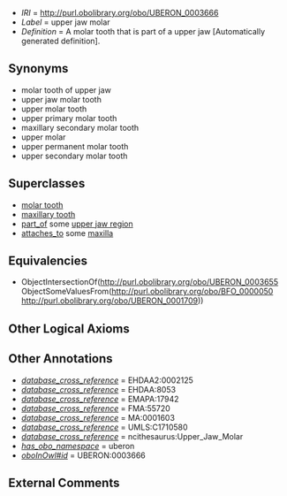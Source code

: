  * *IRI* = http://purl.obolibrary.org/obo/UBERON_0003666
 * *Label* = upper jaw molar
 * *Definition* = A molar tooth that is part of a upper jaw [Automatically generated definition].

## Synonyms

 * molar tooth of upper jaw
 * upper jaw molar tooth
 * upper molar tooth
 * upper primary molar tooth
 * maxillary secondary molar tooth
 * upper molar
 * upper permanent molar tooth
 * upper secondary molar tooth

## Superclasses

 * [molar tooth](../../UBERON/55/UBERON_0003655.md)
 * [maxillary tooth](../../UBERON/93/UBERON_0011593.md)
 * [part_of](../../BFO/50/BFO_0000050.md) some [upper jaw region](../../UBERON/09/UBERON_0001709.md)
 * [attaches_to](../../RO/71/RO_0002371.md) some [maxilla](../../UBERON/97/UBERON_0002397.md)

## Equivalencies

 * ObjectIntersectionOf(<http://purl.obolibrary.org/obo/UBERON_0003655> ObjectSomeValuesFrom(<http://purl.obolibrary.org/obo/BFO_0000050> <http://purl.obolibrary.org/obo/UBERON_0001709>))

## Other Logical Axioms


## Other Annotations

 * *[database_cross_reference](../../ef/oboInOwl#hasDbXref.md)* = EHDAA2:0002125
 * *[database_cross_reference](../../ef/oboInOwl#hasDbXref.md)* = EHDAA:8053
 * *[database_cross_reference](../../ef/oboInOwl#hasDbXref.md)* = EMAPA:17942
 * *[database_cross_reference](../../ef/oboInOwl#hasDbXref.md)* = FMA:55720
 * *[database_cross_reference](../../ef/oboInOwl#hasDbXref.md)* = MA:0001603
 * *[database_cross_reference](../../ef/oboInOwl#hasDbXref.md)* = UMLS:C1710580
 * *[database_cross_reference](../../ef/oboInOwl#hasDbXref.md)* = ncithesaurus:Upper_Jaw_Molar
 * *[has_obo_namespace](../../ce/oboInOwl#hasOBONamespace.md)* = uberon
 * *[oboInOwl#id](../../id/oboInOwl#id.md)* = UBERON:0003666

## External Comments

